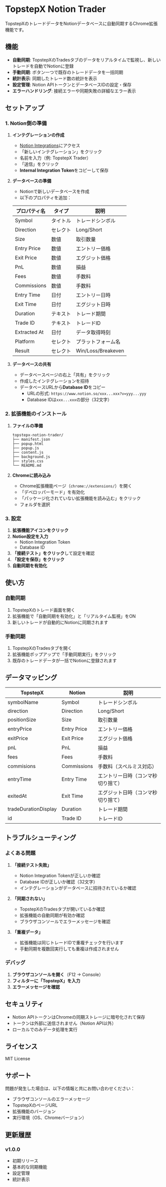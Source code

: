 # TopstepX Notion Trader

TopstepXのトレードデータをNotionデータベースに自動同期するChrome拡張機能です。

## 機能

- **自動同期**: TopstepXのTradesタブのデータをリアルタイムで監視し、新しいトレードを自動でNotionに登録
- **手動同期**: ボタン一つで既存のトレードデータを一括同期
- **統計表示**: 同期したトレード数の統計を表示
- **設定管理**: Notion APIトークンとデータベースIDの設定・保存
- **エラーハンドリング**: 接続エラーや同期失敗の詳細なエラー表示

## セットアップ

### 1. Notion側の準備

1. **インテグレーションの作成**
   - [Notion Integrations](https://www.notion.so/my-integrations)にアクセス
   - 「新しいインテグレーション」をクリック
   - 名前を入力（例: TopstepX Trader）
   - 「送信」をクリック
   - **Internal Integration Token**をコピーして保存

2. **データベースの準備**
   - Notionで新しいデータベースを作成
   - 以下のプロパティを追加：

   | プロパティ名 | タイプ | 説明 |
   |-------------|--------|------|
   | Symbol | タイトル | トレードシンボル |
   | Direction | セレクト | Long/Short |
   | Size | 数値 | 取引数量 |
   | Entry Price | 数値 | エントリー価格 |
   | Exit Price | 数値 | エグジット価格 |
   | PnL | 数値 | 損益 |
   | Fees | 数値 | 手数料 |
   | Commissions | 数値 | 手数料 |
   | Entry Time | 日付 | エントリー日時 |
   | Exit Time | 日付 | エグジット日時 |
   | Duration | テキスト | トレード期間 |
   | Trade ID | テキスト | トレードID |
   | Extracted At | 日付 | データ取得時刻 |
   | Platform | セレクト | プラットフォーム名 |
   | Result | セレクト | Win/Loss/Breakeven |

3. **データベースの共有**
   - データベースページの右上「共有」をクリック
   - 作成したインテグレーションを招待
   - データベースURLから**Database ID**をコピー
     - URLの形式: `https://www.notion.so/xxx...xxx?v=yyy...yyy`
     - Database IDは`xxx...xxx`の部分（32文字）

### 2. 拡張機能のインストール

1. **ファイルの準備**
   ```
   topstepx-notion-trader/
   ├── manifest.json
   ├── popup.html
   ├── popup.js
   ├── content.js
   ├── background.js
   ├── styles.css
   └── README.md
   ```

2. **Chromeに読み込み**
   - Chrome拡張機能ページ（`chrome://extensions/`）を開く
   - 「デベロッパーモード」を有効化
   - 「パッケージ化されていない拡張機能を読み込む」をクリック
   - フォルダを選択

### 3. 設定

1. **拡張機能アイコンをクリック**
2. **Notion設定を入力**
   - Notion Integration Token
   - Database ID
3. **「接続テスト」をクリック**して設定を確認
4. **「設定を保存」をクリック**
5. **自動同期を有効化**

## 使い方

### 自動同期
1. TopstepXのトレード画面を開く
2. 拡張機能で「自動同期を有効化」と「リアルタイム監視」をON
3. 新しいトレードが自動的にNotionに同期されます

### 手動同期
1. TopstepXのTradesタブを開く
2. 拡張機能ポップアップで「手動同期実行」をクリック
3. 既存のトレードデータが一括でNotionに登録されます

## データマッピング

| TopstepX | Notion | 説明 |
|----------|--------|------|
| symbolName | Symbol | トレードシンボル |
| direction | Direction | Long/Short |
| positionSize | Size | 取引数量 |
| entryPrice | Entry Price | エントリー価格 |
| exitPrice | Exit Price | エグジット価格 |
| pnL | PnL | 損益 |
| fees | Fees | 手数料 |
| commisions | Commissions | 手数料（スペルミス対応） |
| entryTime | Entry Time | エントリー日時（コンマ秒切り捨て） |
| exitedAt | Exit Time | エグジット日時（コンマ秒切り捨て） |
| tradeDurationDisplay | Duration | トレード期間 |
| id | Trade ID | トレードID |

## トラブルシューティング

### よくある問題

1. **「接続テスト失敗」**
   - Notion Integration Tokenが正しいか確認
   - Database IDが正しいか確認（32文字）
   - インテグレーションがデータベースに招待されているか確認

2. **「同期されない」**
   - TopstepXのTradesタブが開いているか確認
   - 拡張機能の自動同期が有効か確認
   - ブラウザコンソールでエラーメッセージを確認

3. **「重複データ」**
   - 拡張機能は同じトレードIDで重複チェックを行います
   - 手動同期を複数回実行しても重複は作成されません

### デバッグ

1. **ブラウザコンソールを開く**（F12 → Console）
2. **フィルターに「TopstepX」を入力**
3. **エラーメッセージを確認**

## セキュリティ

- Notion APIトークンはChromeの同期ストレージに暗号化されて保存
- トークンは外部に送信されません（Notion API以外）
- ローカルでのみデータ処理を実行

## ライセンス

MIT License

## サポート

問題が発生した場合は、以下の情報と共にお問い合わせください：
- ブラウザコンソールのエラーメッセージ
- TopstepXのページURL
- 拡張機能のバージョン
- 実行環境（OS、Chromeバージョン）

## 更新履歴

### v1.0.0
- 初期リリース
- 基本的な同期機能
- 設定管理
- 統計表示